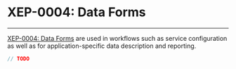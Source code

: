 # XEP-0004: Data Forms
---

[XEP-0004: Data Forms][Data Forms] are used in workflows such as service configuration as well as for
application-specific data description and reporting.

```java
// TODO
```

[Data Forms]: https://xmpp.org/extensions/xep-0004.html "XEP-0004: Data Forms"
